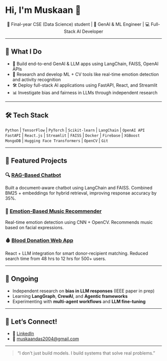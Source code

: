 # Hi, I'm Muskaan 👋

<p align="center">
  🚀 Final-year CSE (Data Science) student | 🧠 GenAI & ML Engineer | 💻 Full-Stack AI Developer
</p>

---

## 🌟 What I Do

- 🧠 Build end-to-end GenAI & LLM apps using LangChain, FAISS, OpenAI APIs  
- 🔪 Research and develop ML + CV tools like real-time emotion detection and activity recognition  
- 🛠️ Deploy full-stack AI applications using FastAPI, React, and Streamlit  
- 📊 Investigate bias and fairness in LLMs through independent research

---

## 🛠️ Tech Stack

`Python` | `TensorFlow` | `PyTorch` | `Scikit-learn` | `LangChain` | `OpenAI API`  
`FastAPI` | `React.js` | `Streamlit` | `FAISS` | `Docker` | `Firebase` | `XGBoost`  
`MongoDB` | `Hugging Face Transformers` | `OpenCV` | `Git`

---

## 🔖 Featured Projects

### 🔍 [RAG-Based Chatbot](https://github.com/muskaand26/chatbot)
Built a document-aware chatbot using LangChain and FAISS. Combined BM25 + embeddings for hybrid retrieval, improving response accuracy by 35%.

### 🎵 [Emotion-Based Music Recommender](https://github.com/muskaand26/emotion-music-recommender)
Real-time emotion detection using CNN + OpenCV. Recommends music based on facial expressions.

### 🩸 [Blood Donation Web App](https://blooddonationsystemju.netlify.app/)
React + LLM integration for smart donor-recipient matching. Reduced search time from 48 hrs to 12 hrs for 500+ users.

---

## 🔄 Ongoing

- Independent research on **bias in LLM responses** (IEEE paper in prep)  
- Learning **LangGraph**, **CrewAI**, and **Agentic frameworks**  
- Experimenting with **multi-agent workflows** and **LLM fine-tuning**

---

## 📅 Let’s Connect!

- 🔗 [LinkedIn](https://linkedin.com/in/muskaan-das-80859624a)
- 📧 muskaandas2004@gmail.com

---

> “I don't just build models. I build systems that solve real problems.”
